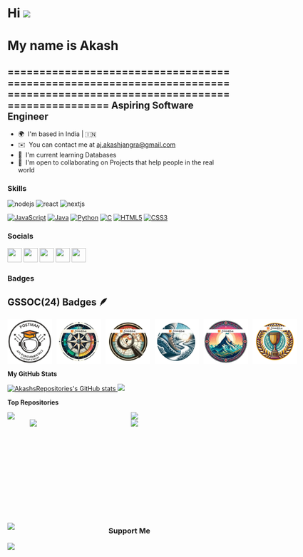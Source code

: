 # Hi ![](https://user-images.githubusercontent.com/18350557/176309783-0785949b-9127-417c-8b55-ab5a4333674e.gif)
# My name is Akash
=========================================================================================================================
Aspiring Software Engineer
-------------------------------------

* 🌍  I'm based in India | 🇮🇳
* ✉️  You can contact me at [aj.akashjangra@gmail.com](mailto:aj.akashjangra@gmail.com)
* 🧠  I'm current learning Databases
* 🤝  I'm open to collaborating on Projects that help people in the real world

### Skills

<p align="left">
  <img src="https://imgs.search.brave.com/xr5jdZ1Q2-ftVodEl7g4fzGVcDZAkHvOmKZvFcjzEQM/rs:fit:32:32:1:0/g:ce/aHR0cDovL2Zhdmlj/b25zLnNlYXJjaC5i/cmF2ZS5jb20vaWNv/bnMvYWVjYzk4ZTM0/ZmZiZDUwNDk0YzA0/ZDk0NzQzNDk3NjI3/NDBhMjY1YzdjZWI0/ZjUxZGMxYzUzODIz/MjliMGI3ZS9ub2Rl/anMub3JnLw" width="36" height="36" alt="nodejs"  />
<img src="https://imgs.search.brave.com/UH41hw6s-Q0xDq2hWu-oE_lFgBYKN7wrcokBbVhK2E0/rs:fit:32:32:1:0/g:ce/aHR0cDovL2Zhdmlj/b25zLnNlYXJjaC5i/cmF2ZS5jb20vaWNv/bnMvNjdjMjVlZmYz/MDU2NTQ5NTE1NWNl/M2Q0NDZjMTkzODY3/OGY5ZmM3YzE4NGRk/ZjNkYmUyNzRkM2Ex/NGQ0ZmZkOS9yZWFj/dC5kZXYv" width="36" height="36" alt="react"  />
<img src="https://imgs.search.brave.com/hOXHjsHEaEm2Bw5HYTfKBpYlTscAZEz0Djit6KAoGhU/rs:fit:32:32:1:0/g:ce/aHR0cDovL2Zhdmlj/b25zLnNlYXJjaC5i/cmF2ZS5jb20vaWNv/bnMvY2ExYWM3ZjNi/YmYyMjJmZGJhZGE5/Y2JjYjgxZmY1YmM1/Y2M0YzRiNTFhMWQ4/N2ZiMzM4NGZmNThi/OWIwY2IzYS9uZXh0/anMub3JnLw"  width="36" height="36" alt="nextjs"  />
  
<a href="https://developer.mozilla.org/en-US/docs/Web/JavaScript" target="_blank" rel="noreferrer"><img src="https://raw.githubusercontent.com/danielcranney/readme-generator/main/public/icons/skills/javascript-colored.svg" width="36" height="36" alt="JavaScript" /></a>
<a href="https://www.oracle.com/java/" target="_blank" rel="noreferrer"><img src="https://raw.githubusercontent.com/danielcranney/readme-generator/main/public/icons/skills/java-colored.svg" width="36" height="36" alt="Java" /></a>
<a href="https://www.python.org/" target="_blank" rel="noreferrer"><img src="https://raw.githubusercontent.com/danielcranney/readme-generator/main/public/icons/skills/python-colored.svg" width="36" height="36" alt="Python" /></a>
<a href="https://docs.microsoft.com/en-us/cpp/?view=msvc-170" target="_blank" rel="noreferrer"><img src="https://raw.githubusercontent.com/danielcranney/readme-generator/main/public/icons/skills/c-colored.svg" width="36" height="36" alt="C" /></a>
<a href="https://developer.mozilla.org/en-US/docs/Glossary/HTML5" target="_blank" rel="noreferrer"><img src="https://raw.githubusercontent.com/danielcranney/readme-generator/main/public/icons/skills/html5-colored.svg" width="36" height="36" alt="HTML5" /></a>
<a href="https://www.w3.org/TR/CSS/#css" target="_blank" rel="noreferrer"><img src="https://raw.githubusercontent.com/danielcranney/readme-generator/main/public/icons/skills/css3-colored.svg" width="36" height="36" alt="CSS3" /></a>


</p>


### Socials

<p align="left"> 
  <a href="https://www.codepen.io/says_chill" target="_blank" rel="noreferrer"><img src="https://raw.githubusercontent.com/danielcranney/readme-generator/main/public/icons/socials/codepen.svg" width="32" height="32" /></a> 
  <a href="https://discord.com/users/SKY#9813" target="_blank" rel="noreferrer"><img src="https://raw.githubusercontent.com/danielcranney/readme-generator/main/public/icons/socials/discord.svg" width="32" height="32" /></a> 
  <a href="https://www.github.com/aakashjangra" target="_blank" rel="noreferrer"><img src="https://raw.githubusercontent.com/danielcranney/readme-generator/main/public/icons/socials/github.svg" width="32" height="32" /></a> 
  <a href="https://www.linkedin.com/in/akashjangra1/" target="_blank" rel="noreferrer"><img src="https://raw.githubusercontent.com/danielcranney/readme-generator/main/public/icons/socials/linkedin.svg" width="32" height="32" /></a> 
  <a href="https://www.twitter.com//skyXakash" target="_blank" rel="noreferrer"><img src="https://raw.githubusercontent.com/danielcranney/readme-generator/main/public/icons/socials/twitter.svg" width="32" height="32" /></a></p>

### Badges

## GSSOC(24) Badges 🪶
<div style='display:flex; align-items:center; gap: 10px;' align='center'>
<img src="https://raw.githubusercontent.com/girlscript/gssoc-website-new/main/public/badges/postman.png" width="100px" height="100px" />
  <img src="https://github.com/girlscript/gssoc-website-new/blob/main/public/badges/1.png" width="100px" height="100px" />
  <img src="https://github.com/girlscript/gssoc-website-new/blob/main/public/badges/2.png" width="100px" height="100px" />
  <img src="https://github.com/girlscript/gssoc-website-new/blob/main/public/badges/3.png" width="100px" height="100px" />
  <img src="https://github.com/girlscript/gssoc-website-new/blob/main/public/badges/4.png" width="100px" height="100px" />
  <img src="https://github.com/girlscript/gssoc-website-new/blob/main/public/badges/5.png" width="100px" height="100px" />
</div>

<b>My GitHub Stats</b>

<a href="http://www.github.com/aakashjangra">
<img src="https://github-readme-stats.vercel.app/api?username=aakashjangra&show_icons=true&hide=&count_private=true&title_color=3382ed&text_color=0891b2&icon_color=ffffff&bg_color=181824&hide_border=true&show_icons=true" alt="AkashsRepositories's GitHub stats" />
</a>

<a href="http://www.github.com/aakashjangra">
<img src="https://github-readme-streak-stats.herokuapp.com/?user=aakashjangra&stroke=0891b2&background=181824&ring=3382ed&fire=3382ed&currStreakNum=0891b2&currStreakLabel=3382ed&sideNums=0891b2&sideLabels=0891b2&dates=0891b2&hide_border=true" />
</a>

<b>Top Repositories</b>

<div width="100%" align="center">
  <a href="https://github.com/aakashjangra/ecom-with-auth-be" align="left">
    <img align="left" width="45%" src="https://github-readme-stats.vercel.app/api/pin/?username=aakashjangra&repo=ecom-with-auth-be&title_color=3382ed&text_color=0891b2&icon_color=ffffff&bg_color=181824&hide_border=true&locale=en" />
  </a>
  <a href="https://github.com/aakashjangra/GymTools" align="right">
    <img align="right" width="45%" src="https://github-readme-stats.vercel.app/api/pin/?username=aakashjangra&repo=GymTools&title_color=3382ed&text_color=0891b2&icon_color=ffffff&bg_color=181824&hide_border=true&locale=en" />
  </a>
  <a href="https://github.com/aakashjangra/op-resume-builder" align="right">
    <img align="right" width="45%" src="https://github-readme-stats.vercel.app/api/pin/?username=aakashjangra&repo=op-resume-builder&title_color=3382ed&text_color=0891b2&icon_color=ffffff&bg_color=181824&hide_border=true&locale=en" />
  </a>
  <a href="https://github.com/aakashjangra/Zen-Notes" align="right">
    <img align="right" width="45%" src="https://github-readme-stats.vercel.app/api/pin/?username=aakashjangra&repo=Zen-Notes&title_color=3382ed&text_color=0891b2&icon_color=ffffff&bg_color=181824&hide_border=true&locale=en" />
  </a>

</div><br /><br /><br /><br /><br /><br /><br />

<br /><br /><br /><br /><br />

<div width="100%" align="center"><a href="https://github.com/aakashjangra/zen-notes" align="left">
  <img align="left" width="45%" src="https://github-readme-stats.vercel.app/api/pin/?username=aakashjangra&repo=zen-notes&title_color=3382ed&text_color=0891b2&icon_color=ffffff&bg_color=181824&hide_border=true&locale=en" />
</a></div>

### Support Me

<a href="https://www.buymeacoffee.com/akashj"><img src="https://cdn.buymeacoffee.com/buttons/v2/default-yellow.png" width="200" /></a>
